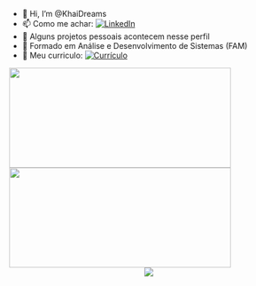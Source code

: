 - 👋 Hi, I’m @KhaiDreams  
- 📫 Como me achar: [![LinkedIn](https://img.shields.io/badge/-LinkedIn-blue?style=flat-square&logo=LinkedIn&logoColor=white&link=https://www.linkedin.com/in/alexandre-crispa)](https://www.linkedin.com/in/alexandre-crispa)  
- 👀 Alguns projetos pessoais acontecem nesse perfil  
- 🏫 Formado em Análise e Desenvolvimento de Sistemas (FAM)
- 📄 Meu curriculo: [![Currículo](https://img.shields.io/badge/-Currículo-orange?style=flat-square&logo=google-drive&logoColor=white&link=https://drive.google.com/file/d/19demmwMjA6LqDmp12dI1nHDU5WG8joY9/view?usp=drive_link)](https://drive.google.com/file/d/19demmwMjA6LqDmp12dI1nHDU5WG8joY9/view?usp=drive_link)

<div>
  <img width="400" height="180em" src="https://github-readme-stats.vercel.app/api?username=KhaiDreams&show_icons=true&theme=dark&include_all_commits=true&count_private=true"/>
  <img width="400" height="180em" src="https://github-readme-stats.vercel.app/api/top-langs/?username=KhaiDreams&layout=compact&langs_count=7&theme=dark"/> 
</div>

  <div align="center" >
<a href="https://skillicons.dev"   >
  <img src="https://skillicons.dev/icons?i=git,vscode,javascript,typescript,css,html,react,next,tailwind,sass,nodejs,express,nest,vue,docker,figma,github,jest,materialui,linux,postman,styledcomponents,vercel,vite,bootstrap,mongodb,postgres,discord,linkedin,instagram" />
</a>
  <br />

  </div>
